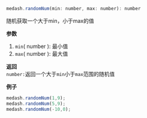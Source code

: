 ```js
medash.randomNum(min: number, max: number): number 
```  
随机获取一个大于min，小于max的值

**参数**  
1. `min`( number ): 最小值
2. `max`( number ): 最大值

**返回**  
`number:`返回一个大于`min`小于`max`范围的随机值  

**例子**
```js
medash.randomNum(1,9);
medash.randomNum(5,9);
medash.randomNum(-10,0);
```
